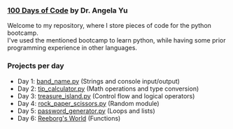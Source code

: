 ### [100 Days of Code](https://www.udemy.com/course/100-days-of-code/) by Dr. Angela Yu

Welcome to my repository, where I store pieces of code for the python bootcamp.\
I've used the mentioned bootcamp to learn python, while having some prior programming experience in other languages.

### Projects per day
* Day 1: [band_name.py](https://github.com/simonearman/python-bootcamp/blob/main/projects/band_name.py) (Strings and console input/output)
* Day 2: [tip_calculator.py](https://github.com/simonearman/python-bootcamp/blob/main/projects/tip_calculator.py) (Math operations and type conversion)
* Day 3: [treasure_island.py](https://github.com/simonearman/python-bootcamp/blob/main/projects/treasure_island.py) (Control flow and logical operators)
* Day 4: [rock_paper_scissors.py](https://github.com/simonearman/python-bootcamp/blob/main/projects/rock_paper_scissors.py) (Random module)
* Day 5: [password_generator.py](https://github.com/simonearman/python-bootcamp/blob/main/projects/password_generator.py) (Loops and lists)
* Day 6: [Reeborg's World](https://github.com/simonearman/python-bootcamp/tree/main/projects/reeborgs_world) (Functions)